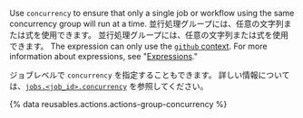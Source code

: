 Use `concurrency` to ensure that only a single job or workflow using the same concurrency group will run at a time. 並行処理グループには、任意の文字列または式を使用できます。 並行処理グループには、任意の文字列または式を使用できます。 The expression can only use the [`github` context](/actions/learn-github-actions/contexts#github-context). For more information about expressions, see "[Expressions](/actions/learn-github-actions/expressions)."

ジョブレベルで `concurrency` を指定することもできます。 詳しい情報については、[`jobs.<job_id>.concurrency`](/actions/using-workflows/workflow-syntax-for-github-actions#jobsjob_idconcurrency) を参照してください。

{% data reusables.actions.actions-group-concurrency %}
